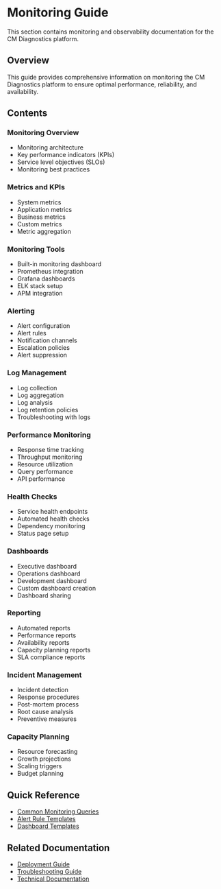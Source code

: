 # Monitoring Guide

This section contains monitoring and observability documentation for the CM Diagnostics platform.

## Overview

This guide provides comprehensive information on monitoring the CM Diagnostics platform to ensure optimal performance, reliability, and availability.

## Contents

### Monitoring Overview
- Monitoring architecture
- Key performance indicators (KPIs)
- Service level objectives (SLOs)
- Monitoring best practices

### Metrics and KPIs
- System metrics
- Application metrics
- Business metrics
- Custom metrics
- Metric aggregation

### Monitoring Tools
- Built-in monitoring dashboard
- Prometheus integration
- Grafana dashboards
- ELK stack setup
- APM integration

### Alerting
- Alert configuration
- Alert rules
- Notification channels
- Escalation policies
- Alert suppression

### Log Management
- Log collection
- Log aggregation
- Log analysis
- Log retention policies
- Troubleshooting with logs

### Performance Monitoring
- Response time tracking
- Throughput monitoring
- Resource utilization
- Query performance
- API performance

### Health Checks
- Service health endpoints
- Automated health checks
- Dependency monitoring
- Status page setup

### Dashboards
- Executive dashboard
- Operations dashboard
- Development dashboard
- Custom dashboard creation
- Dashboard sharing

### Reporting
- Automated reports
- Performance reports
- Availability reports
- Capacity planning reports
- SLA compliance reports

### Incident Management
- Incident detection
- Response procedures
- Post-mortem process
- Root cause analysis
- Preventive measures

### Capacity Planning
- Resource forecasting
- Growth projections
- Scaling triggers
- Budget planning

## Quick Reference
- [Common Monitoring Queries](./queries.md)
- [Alert Rule Templates](./alerts.md)
- [Dashboard Templates](./dashboards.md)

## Related Documentation
- [Deployment Guide](../deployment/README.md)
- [Troubleshooting Guide](../troubleshooting/README.md)
- [Technical Documentation](../technical/README.md)